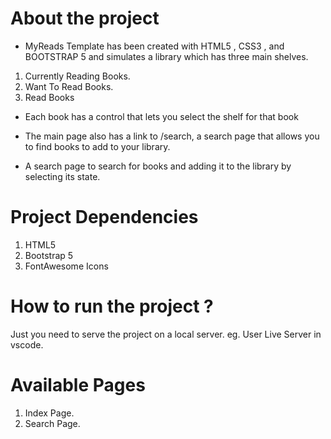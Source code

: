 # About the project

- MyReads Template has been created with HTML5 , CSS3 , and BOOTSTRAP 5 and simulates a library which has three main shelves.

1. Currently Reading Books.
2. Want To Read Books.
3. Read Books

- Each book has a control that lets you select the shelf for that book
- The main page also has a link to /search, a search page that allows you to find books to add to your library.

- A search page to search for books and adding it to the library by selecting its state.

# Project Dependencies

1. HTML5
2. Bootstrap 5
3. FontAwesome Icons

# How to run the project ?

Just you need to serve the project on a local server. eg. User Live Server in vscode.

# Available Pages

1. Index Page.
2. Search Page.
